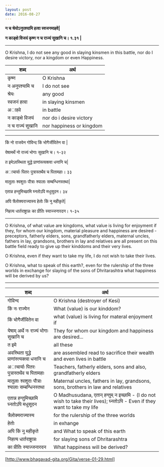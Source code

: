 ```yaml
---
layout: post
date: 2016-08-27
---
```



**न च श्रेयोऽनुपश्यामि हत्वा स्वजनमाहवे|**

**न काङ्क्षे विजयं कृष्ण न च राज्यं सुखानि च। १.३१ |**

-----

O Krishna, I do not see any good in slaying kinsmen in this battle, nor do I desire victory, nor a kingdom or even Happiness.

|शब्द|  अर्थ |
|---|---|
| कृष्ण| O Krishna |
| न अनुपश्यामि च | I do not see |
|श्रेयः| any good|
|स्वजनं हत्वा | in slaying kinsmen|
| अाहवे | in battle|
|न काङ्क्षे विजयं| nor do i desire victory|
|न च राज्यं सुखानि| nor happiness or kingdom|


-----


किं नो राजयेन गोविन्द किं भोगैर्जीवितेन वा |

येषामर्थे नो राज्यं भोगाः सुखानि च। १-३२

त इमेऽवस्थिता युद्धे प्राणांस्त्यक्त्वा धनानि च|

अाचार्याः पितरः पुत्रास्तथैव च पितामहाः। ३३

मातुलाः श्वशुराः पौत्राः श्यालाः सम्बन्धिनस्तथा|

एतान्न हन्तुमिच्छामि घ्नतोऽपि मधुसूदन। ३४

अपि त्रैलोक्यराज्यास्य हेतोः किं नु महीकृते|

निहत्य धार्तराष्ट्रान्नः का प्रीतिः स्याज्जनारदन। १-३५

----

O Krishna, of what value are kingdoms, what value is living for enjoyment if they, for whom our kingdom, material pleasure and happiness are desired - preceptors, fatherly elders, sons, grandfatherly elders, maternal uncles, fathers in lay, grandsons, brothers in lay and relatives are all present on this battle field ready to give up their kinddoms and their very lives.

O Krishna, even if they want to take my life, I do not wish to take their lives.

O Krishna, what to speak of this earth?, even for the rulership of the three worlds in exchange for slaying of the sons of Dhritarashtra what happiness will be derived by us?

-----

|शब्द|  अर्थ |
|---|---|
| गोविन्द | O Krishna (destroyer of Kesi) |
| किं नः राज्येन  | What (value) is our kinddom?  |
| किं भोगैर्जीवितेन वा | what (value) is living for materal enjoyment if |
| येषाम् अर्थे नः राज्यं भोगाः सुखानि च| They for whom our kingdom and happiness are desired... |
| त इमे | all these|
|अवस्थिता युद्धे प्राणांस्त्यक्त्वा धनानि च | are assembled read to sacrifice their wealth and even lives in battle|
| अाचार्याः पितरः पुत्रास्तथैव च पितामहाः | Teachers, fatherly elders, sons and also, grandfatherly elders|
| मातुलाः श्वशुराः पौत्राः श्यालाः सम्बन्धिनस्तथा | Maternal uncles, fathers in lay, grandsons, sons, brothers in law and relatives|
| एतान्न हन्तुमिच्छामि घ्नतोऽपि मधुसूदन| O Madhusudana, एतान् हन्तुम् न इच्छामि  - (I do not wish to take their lives); घ्नतोऽपि - Even if they want to take my life |
|  त्रैलोक्यराज्यास्य  | for the rulership of the three worlds|
| हेतोः | in exhange |
| अपि किं नु महीकृते | and What to speak of this earth|
| निहत्य धार्तराष्ट्रान्नः | for slaying sons of Dhritarashtra|
| का प्रीतिः स्याज्जनारदन| What happiness will be derived?|


[http://www.bhagavad-gita.org/Gita/verse-01-29.html]
